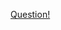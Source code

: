 <a href="https://quera.ir/problemset/contest/44080/%D8%B3%D8%A4%D8%A7%D9%84-%D8%AD%D8%B1%DB%8C%D8%B5%D8%A7%D9%86%D9%87-%D8%AA%D8%AE%D9%81%DB%8C%D9%81-%D8%AC%D8%B4%D9%86%D9%88%D8%A7%D8%B1%D9%87">Question!</a>